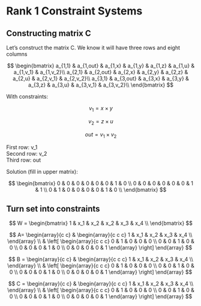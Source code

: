 # Rank 1 Constraint Systems 
## Constructing matrix C
Let’s construct the matrix C. We know it will have three rows and eight columns  

$$
    \begin{bmatrix}  
    a_{1,1} & a_{1,out} & a_{1,x} & a_{1,y} & a_{1,z} & a_{1,u} & a_{1,v_1} & a_{1,v_2}\\
    a_{2,1} & a_{2,out} & a_{2,x} & a_{2,y} & a_{2,z} & a_{2,u} & a_{2,v_1} & a_{2,v_2}\\
    a_{3,1} & a_{3,out} & a_{3,x} & a_{3,y} & a_{3,z} & a_{3,u} & a_{3,v_1} & a_{3,v_2}\\
    \end{bmatrix}
$$

With constraints:  

$$
    v_1 = x \times y
$$

$$
    v_2 = z \times u
$$

$$
    out = v_1 \times v_2
$$

First row: v_1  
Second row: v_2  
Third row: out  

Solution (fill in upper matrix):  

$$
    \begin{bmatrix}  
    0 & 0 & 0 & 0 & 0 & 0 & 1 & 0 \\
    0 & 0 & 0 & 0 & 0 & 0 & 1 & 1 \\
    0 & 1 & 0 & 0 & 0 & 0 & 1 & 0 \\
    \end{bmatrix}
$$

## Turn set into constraints
$$
    W = \begin{bmatrix}
    1 & x_1 & x_2 & x_2 & x_3 & x_4 \\
    \end{bmatrix}
$$

$$
    A=
    \begin{array}{c c} &  
    \begin{array}{c c c} 1 & x_1 & x_2 & x_3 & x_4 \\  
    \end{array}  
    \\  
    &  
    \left[  
    \begin{array}{c c c}  
    0 & 1 & 0 & 0 & 0 \\  
    0 & 0 & 1 & 0 & 0 \\  
    0 & 0 & 0 & 1 & 0 \\
    0 & 0 & 0 & 0 & 1
    \end{array}  
    \right]  
    \end{array}
$$

$$
    B =
    \begin{array}{c c} &  
    \begin{array}{c c c} 1 & x_1 & x_2 & x_3 & x_4 \\  
    \end{array}  
    \\  
    &  
    \left[  
    \begin{array}{c c c}  
    0 & 1 & 0 & 0 & 0 \\  
    0 & 0 & 1 & 0 & 0 \\  
    0 & 0 & 0 & 1 & 0 \\
    0 & 0 & 0 & 0 & 1
    \end{array}  
    \right]  
    \end{array}
$$

$$
    C =
    \begin{array}{c c} &  
    \begin{array}{c c c} 1 & x_1 & x_2 & x_3 & x_4 \\  
    \end{array}  
    \\  
    &  
    \left[  
    \begin{array}{c c c}  
    0 & 1 & 0 & 0 & 0 \\  
    0 & 0 & 1 & 0 & 0 \\  
    0 & 0 & 0 & 1 & 0 \\
    0 & 0 & 0 & 0 & 1
    \end{array}  
    \right]  
    \end{array}
$$

